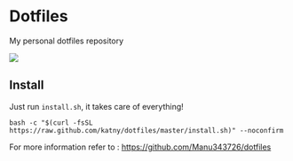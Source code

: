 # Dotfiles

My personal dotfiles repository

![](https://raw.githubusercontent.com/Raycer/dotfiles/master/dotfiles.png)

## Install

Just run `install.sh`, it takes care of everything!

    bash -c "$(curl -fsSL https://raw.github.com/katny/dotfiles/master/install.sh)" --noconfirm

For more information refer to : https://github.com/Manu343726/dotfiles
